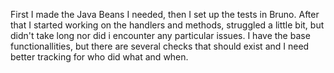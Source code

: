 First I made the Java Beans I needed, then I set up the tests in Bruno. After that I started working on the handlers and methods, 
struggled a little bit, but didn't take long nor did i encounter any particular issues.
I have the base functionallities, but there are several checks that should exist and I need better tracking for who did what and when.
